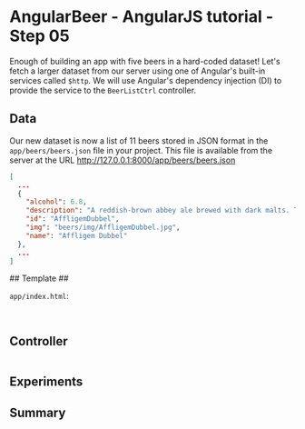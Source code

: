 # AngularBeer - AngularJS tutorial - Step 05 #

Enough of building an app with five beers in a hard-coded dataset! Let's fetch a larger dataset from our server using one of Angular's built-in services called `$http`. We will use Angular's dependency injection (DI) to provide the service to the `BeerListCtrl` controller.

## Data ##

Our new dataset is now a list of 11 beers stored in JSON format in the `app/beers/beers.json` file in your project.
This file is available from the server at the URL http://127.0.0.1:8000/app/beers/beers.json

```json
[
  ...
  {
    "alcohol": 6.8,
    "description": "A reddish-brown abbey ale brewed with dark malts. The secondary fermentation gives a fruity aroma and a unique spicy character with a distinctive aftertaste. Secondary fermentation in the bottle.",
    "id": "AffligemDubbel",
    "img": "beers/img/AffligemDubbel.jpg",
    "name": "Affligem Dubbel"
  },
  ...
]
```



## Template ##

`app/index.html`:

```html
  
```


## Controller ##

```javascript
```

## Experiments ##


## Summary ##

